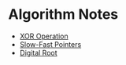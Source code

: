 # Algorithm Notes


- [XOR Operation](xor)
- [Slow-Fast Pointers](slow-fast-pointers)
- [Digital Root](digital-root)